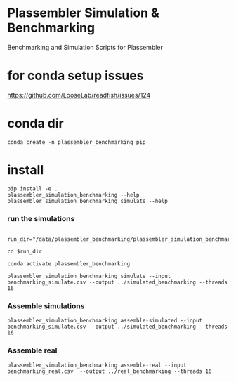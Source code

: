 # Plassembler Simulation & Benchmarking
Benchmarking and Simulation Scripts for Plassembler

# for conda setup issues
https://github.com/LooseLab/readfish/issues/124

# conda dir 

```
conda create -n plassembler_benchmarking pip
```

# install

```
pip install -e .
plassembler_simulation_benchmarking --help
plassembler_simulation_benchmarking simulate --help
```

### run the simulations 

```

run_dir="/data/plassembler_benchmarking/plassembler_simulation_benchmarking"

cd $run_dir

conda activate plassembler_benchmarking

plassembler_simulation_benchmarking simulate --input benchmarking_simulate.csv --output ../simulated_benchmarking --threads 16
```

### Assemble simulations

```
plassembler_simulation_benchmarking assemble-simulated --input benchmarking_simulate.csv --output ../simulated_benchmarking --threads 16
```


### Assemble real

```
plassembler_simulation_benchmarking assemble-real --input benchmarking_real.csv  --output ../real_benchmarking --threads 16
```




